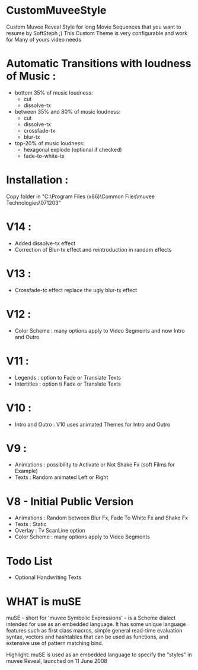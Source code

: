 # CustomMuveeStyle
Custom Muvee Reveal Style for long Movie Sequences that you want to resume by SoftSteph ;)
This Custom Theme is very configurable and work for Many of yours video needs


# Automatic Transitions with loudness of Music :
- bottom 35% of music loudness:
   - cut
   - dissolve-tx
- between 35% and 80% of music loudness:
   - cut
   - dissolve-tx
   - crossfade-tx
   - blur-tx
- top-20% of music loudness:
   - hexagonal explode (optional if checked)
   - fade-to-white-tx

# Installation : 
Copy folder in "C:\Program Files (x86)\Common Files\muvee Technologies\071203"

# V14 :
- Added dissolve-tx effect
- Correction of Blur-tx effect and reintroduction in random effects

# V13 :
- Crossfade-tc effect replace the ugly blur-tx effect

# V12 :
- Color Scheme : many options apply to Video Segments and now Intro and Outro

# V11 :
- Legends : option to Fade or Translate Texts
- Intertitles : option ti Fade or Translate Texts

# V10 :
- Intro and Outro : V10 uses animated Themes for Intro and Outro

# V9 :
- Animations : possibility to Activate or Not Shake Fx (soft Films for Example)
- Texts : Random animated Left or Right

# V8 - Initial Public Version
- Animations : Random between Blur Fx, Fade To White Fx and Shake Fx
- Texts : Static
- Overlay : Tv ScanLine option
- Color Scheme : many options apply to Video Segments


# Todo List
- Optional Handwriting Texts


# WHAT is muSE
muSE - short for 'muvee Symbolic Expressions' - is a Scheme dialect intended for use as an embedded language. It has some unique language features such as first class macros, simple general read-time evaluation syntax, vectors and hashtables that can be used as functions, and extensive use of pattern matching bind.

Highlight: muSE is used as an embedded language to specify the "styles" in muvee Reveal, launched on 11 June 2008











